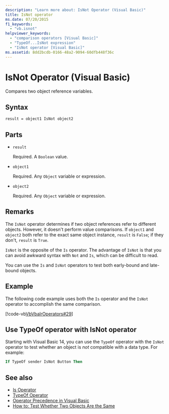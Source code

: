 ```yaml
---
description: "Learn more about: IsNot Operator (Visual Basic)"
title: IsNot operator
ms.date: 07/20/2015
f1_keywords: 
  - "vb.isnot"
helpviewer_keywords: 
  - "comparison operators [Visual Basic]"
  - "TypeOf...IsNot expression"
  - "IsNot operator [Visual Basic]"
ms.assetid: 8dd2bcdb-0166-48a2-9094-60dfb448f36c
---
```

# IsNot Operator (Visual Basic)

Compares two object reference variables.

## Syntax

```vb
result = object1 IsNot object2
```

## Parts

- `result`

  Required. A `Boolean` value.

- `object1`

  Required. Any `Object` variable or expression.

- `object2`

  Required. Any `Object` variable or expression.

## Remarks

The `IsNot` operator determines if two object references refer to different objects. However, it doesn't perform value comparisons. If `object1` and `object2` both refer to the exact same object instance, `result` is `False`; if they don't, `result` is `True`.

`IsNot` is the opposite of the `Is` operator. The advantage of `IsNot` is that you can avoid awkward syntax with `Not` and `Is`, which can be difficult to read.

 You can use the `Is` and `IsNot` operators to test both early-bound and late-bound objects.

## Example

The following code example uses both the `Is` operator and the `IsNot` operator to accomplish the same comparison.

[!code-vb[VbVbalrOperators#29](~/samples/snippets/visualbasic/VS_Snippets_VBCSharp/VbVbalrOperators/VB/Class1.vb#29)]

## Use TypeOf operator with IsNot operator

Starting with Visual Basic 14, you can use the `TypeOf` operator with the `IsNot` operator to test whether an object is *not* compatible with a data type. For example:

```vb
If TypeOf sender IsNot Button Then
```

## See also

- [Is Operator](is-operator.md)
- [TypeOf Operator](typeof-operator.md)
- [Operator Precedence in Visual Basic](operator-precedence.md)
- [How to: Test Whether Two Objects Are the Same](../../programming-guide/language-features/operators-and-expressions/how-to-test-whether-two-objects-are-the-same.md)
